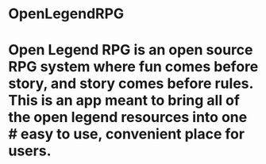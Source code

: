 # OpenLegendRPG
# Open Legend RPG is an open source RPG system where fun comes before story, and story comes before rules.  This is an app meant to bring all of the open legend resources into one # easy to use, convenient place for users.
